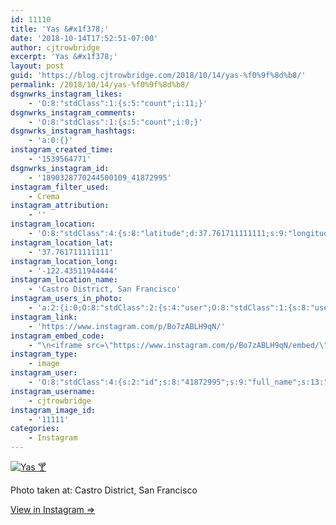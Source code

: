 ```yaml
---
id: 11110
title: 'Yas &#x1f378;'
date: '2018-10-14T17:52:51-07:00'
author: cjtrowbridge
excerpt: 'Yas &#x1f378;'
layout: post
guid: 'https://blog.cjtrowbridge.com/2018/10/14/yas-%f0%9f%8d%b8/'
permalink: /2018/10/14/yas-%f0%9f%8d%b8/
dsgnwrks_instagram_likes:
    - 'O:8:"stdClass":1:{s:5:"count";i:11;}'
dsgnwrks_instagram_comments:
    - 'O:8:"stdClass":1:{s:5:"count";i:0;}'
dsgnwrks_instagram_hashtags:
    - 'a:0:{}'
instagram_created_time:
    - '1539564771'
dsgnwrks_instagram_id:
    - '1890328770244500109_41872995'
instagram_filter_used:
    - Crema
instagram_attribution:
    - ''
instagram_location:
    - 'O:8:"stdClass":4:{s:8:"latitude";d:37.761711111111;s:9:"longitude";d:-122.43511944444;s:4:"name";s:30:"Castro District, San Francisco";s:2:"id";i:214709892;}'
instagram_location_lat:
    - '37.761711111111'
instagram_location_long:
    - '-122.43511944444'
instagram_location_name:
    - 'Castro District, San Francisco'
instagram_users_in_photo:
    - 'a:2:{i:0;O:8:"stdClass":2:{s:4:"user";O:8:"stdClass":1:{s:8:"username";s:11:"craberscrab";}s:8:"position";O:8:"stdClass":2:{s:1:"x";d:0.88796294;s:1:"y";d:0.36847827;}}i:1;O:8:"stdClass":2:{s:4:"user";O:8:"stdClass":1:{s:8:"username";s:6:"pjmauk";}s:8:"position";O:8:"stdClass":2:{s:1:"x";d:0.46944445;s:1:"y";d:0.46413043;}}}'
instagram_link:
    - 'https://www.instagram.com/p/Bo7zABLH9qN/'
instagram_embed_code:
    - "\n<iframe src=\"https://www.instagram.com/p/Bo7zABLH9qN/embed/\" width=\"612\" height=\"710\" frameborder=\"0\" scrolling=\"no\" allowtransparency=\"true\" class=\"insta-image-embed\"></iframe>\n"
instagram_type:
    - image
instagram_user:
    - 'O:8:"stdClass":4:{s:2:"id";s:8:"41872995";s:9:"full_name";s:13:"CJ Trowbridge";s:15:"profile_picture";s:141:"https://scontent.cdninstagram.com/vp/f84f0a6bdeca4ac376593587c3ce821c/5C56ED1C/t51.2885-19/s150x150/13724650_1188772791164794_142557231_a.jpg";s:8:"username";s:12:"cjtrowbridge";}'
instagram_username:
    - cjtrowbridge
instagram_image_id:
    - '11111'
categories:
    - Instagram
---
```


[![Yas 🍸](https://blog.cjtrowbridge.com/wp-content/uploads/2018/10/1539564771-1-1.jpg)](https://www.instagram.com/p/Bo7zABLH9qN/)

Photo taken at: Castro District, San Francisco

[View in Instagram ⇒](https://www.instagram.com/p/Bo7zABLH9qN/)